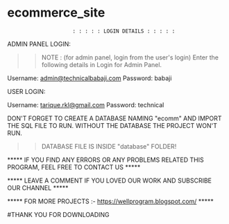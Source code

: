 # ecommerce_site
                         : : : : : LOGIN DETAILS : : : : : 

ADMIN PANEL LOGIN:

>> NOTE : (for admin panel, login from the user's login)
>>Enter the following details in Login for Admin Panel.

Username: admin@technicalbabaji.com
Password: babaji

USER LOGIN:

Username: tarique.rkl@gmail.com
Password: technical

DON'T FORGET TO CREATE A DATABASE NAMING "ecomm" AND IMPORT THE SQL FILE TO RUN.
WITHOUT THE DATABASE THE PROJECT WON'T RUN.

>>DATABASE FILE IS INSIDE "database" FOLDER!

***** IF YOU FIND ANY ERRORS OR ANY PROBLEMS RELATED THIS PROGRAM, FEEL FREE TO CONTACT US *****  

***** LEAVE A COMMENT IF YOU LOVED OUR WORK  AND SUBSCRIBE OUR CHANNEL *****

***** FOR MORE PROJECTS :- https://wellprogram.blogspot.com/ *****

#THANK YOU FOR DOWNLOADING
